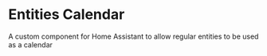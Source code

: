 # Entities Calendar
A custom component for Home Assistant to allow regular entities to be used as a calendar

